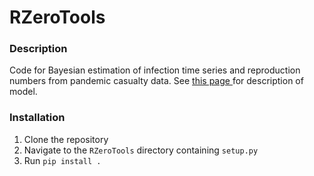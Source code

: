 # RZeroTools

### Description

Code for Bayesian estimation of infection time series and reproduction numbers from pandemic casualty data. See <a href="https://afinneg2.github.io/blog/2020/05/14/bayes_estimating_COVID_reproduction_number"> this page </a> for description of model.

### Installation

1. Clone the repository
2. Navigate to the `RZeroTools` directory containing `setup.py`
3. Run `pip install .`


